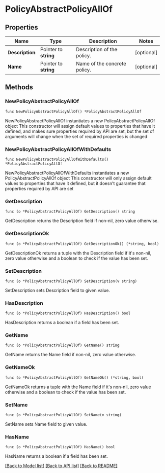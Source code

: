 # PolicyAbstractPolicyAllOf

## Properties

Name | Type | Description | Notes
------------ | ------------- | ------------- | -------------
**Description** | Pointer to **string** | Description of the policy. | [optional] 
**Name** | Pointer to **string** | Name of the concrete policy. | [optional] 

## Methods

### NewPolicyAbstractPolicyAllOf

`func NewPolicyAbstractPolicyAllOf() *PolicyAbstractPolicyAllOf`

NewPolicyAbstractPolicyAllOf instantiates a new PolicyAbstractPolicyAllOf object
This constructor will assign default values to properties that have it defined,
and makes sure properties required by API are set, but the set of arguments
will change when the set of required properties is changed

### NewPolicyAbstractPolicyAllOfWithDefaults

`func NewPolicyAbstractPolicyAllOfWithDefaults() *PolicyAbstractPolicyAllOf`

NewPolicyAbstractPolicyAllOfWithDefaults instantiates a new PolicyAbstractPolicyAllOf object
This constructor will only assign default values to properties that have it defined,
but it doesn't guarantee that properties required by API are set

### GetDescription

`func (o *PolicyAbstractPolicyAllOf) GetDescription() string`

GetDescription returns the Description field if non-nil, zero value otherwise.

### GetDescriptionOk

`func (o *PolicyAbstractPolicyAllOf) GetDescriptionOk() (*string, bool)`

GetDescriptionOk returns a tuple with the Description field if it's non-nil, zero value otherwise
and a boolean to check if the value has been set.

### SetDescription

`func (o *PolicyAbstractPolicyAllOf) SetDescription(v string)`

SetDescription sets Description field to given value.

### HasDescription

`func (o *PolicyAbstractPolicyAllOf) HasDescription() bool`

HasDescription returns a boolean if a field has been set.

### GetName

`func (o *PolicyAbstractPolicyAllOf) GetName() string`

GetName returns the Name field if non-nil, zero value otherwise.

### GetNameOk

`func (o *PolicyAbstractPolicyAllOf) GetNameOk() (*string, bool)`

GetNameOk returns a tuple with the Name field if it's non-nil, zero value otherwise
and a boolean to check if the value has been set.

### SetName

`func (o *PolicyAbstractPolicyAllOf) SetName(v string)`

SetName sets Name field to given value.

### HasName

`func (o *PolicyAbstractPolicyAllOf) HasName() bool`

HasName returns a boolean if a field has been set.


[[Back to Model list]](../README.md#documentation-for-models) [[Back to API list]](../README.md#documentation-for-api-endpoints) [[Back to README]](../README.md)


